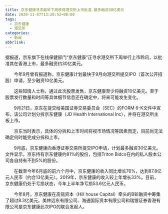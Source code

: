 ```yaml
---
title: 京东健康寻求最早下周获得港交所上市批准 最多融资30亿美元
date: 2020-11-07T13:20:52+08:00
tags:
  - 京东健康
  - 港交所
categories:
  - 新闻
abbrlink:
---
```


据报道，京东旗下在线保健部门“京东健康”正寻求港交所下周举行上市聆讯，以批准其在香港上市，最多融资约30亿美元。

　　今年9月曾有报道称，京东健康计划最快于9月向港交所提交IPO（首次公开招股）申请，至少融资10亿美元。

　　这些知情人士称，通过此次股票发售，京东健康至少将融资10亿美元。至于股票发行数量和时间等具体细节信息还在确定中，将来可能发生变化。

　　9月21日，京东在提交给美国证券交易委员会（SEC）的FORM 6-K文件中宣布，该公司计划分拆京东健康（JD Health International Inc），并将在港交所主板上市。

　　京东当时表示，具体的分拆和上市时间将视市场情况等因素而定，目前尚无法确定何时能完成分拆和上市。

　　9月底，京东健康向香港证券交易所提交IPO申请，计划最多融资30亿美元。文件显示，京东持有京东健康约81%的股份，包括Triton Bidco在内的私人股本公司各自持有不到5%的股份。

　　在截至今年6月底的前六个月中，京东健康的收入同比增长76%，达到87.8亿元人民币（约合13亿美元）。2019年，京东健康的收入较上年增长33%。目前，京东健康仍处于亏损状态，今年上半年净亏损53.6亿元人民币。

　　今年8月，京东健康在高瓴资本（Hill house Capital）牵头的B轮融资中筹集了超过8.3亿美元。美林远东有限公司、海通国际资本有限公司和瑞银证券香港有限公司是京东健康此次IPO的联合发起人。